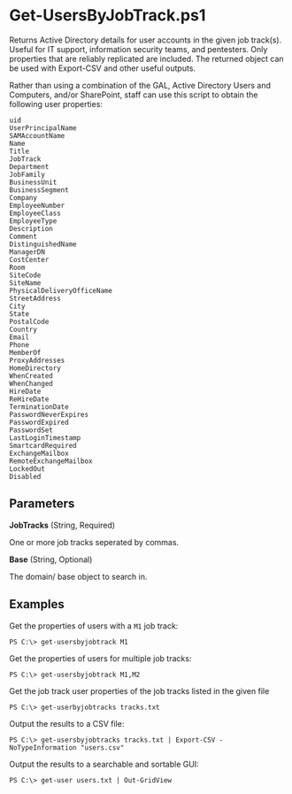Get-UsersByJobTrack.ps1
=======================

Returns Active Directory details for user accounts in the given job track(s). Useful for IT support, information security teams, and pentesters. Only properties that are reliably replicated are included. The returned object can be used with Export-CSV and other useful outputs.

Rather than using a combination of the GAL, Active Directory Users and
Computers, and/or SharePoint, staff can use this script to obtain the following user properties:

    uid
    UserPrincipalName
    SAMAccountName
    Name
    Title
    JobTrack
    Department
    JobFamily
    BusinessUnit
    BusinessSegment
    Company
    EmployeeNumber
    EmployeeClass
    EmployeeType
    Description
    Comment
    DistinguishedName
    ManagerDN
    CostCenter
    Room
    SiteCode
    SiteName
    PhysicalDeliveryOfficeName
    StreetAddress
    City
    State
    PostalCode
    Country
    Email
    Phone
    MemberOf
    ProxyAddresses
    HomeDirectory
    WhenCreated
    WhenChanged
    HireDate
    ReHireDate
    TerminationDate
    PasswordNeverExpires
    PasswordExpired
    PasswordSet
    LastLoginTimestamp
    SmartcardRequired
    ExchangeMailbox
    RemoteExchangeMailbox
    LockedOut
    Disabled

Parameters
----------

 **JobTracks** (String, Required)

One or more job tracks seperated by commas.

 **Base** (String, Optional)

The domain/ base object to search in.

Examples
--------

Get the properties of users with a `M1` job track:

    PS C:\> get-usersbyjobtrack M1

Get the properties of users for multiple job tracks:

    PS C:\> get-usersbyjobtrack M1,M2

Get the job track user properties of the job tracks listed in the given file

    PS C:\> get-userbyjobtracks tracks.txt

Output the results to a CSV file:

    PS C:\> get-usersbyjobtracks tracks.txt | Export-CSV -NoTypeInformation "users.csv"

Output the results to a searchable and sortable GUI:

    PS C:\> get-user users.txt | Out-GridView
